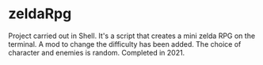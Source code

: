 # zeldaRpg
Project carried out in Shell. It's a script that creates a mini zelda RPG on the terminal.
A mod to change the difficulty has been added.
The choice of character and enemies is random.
Completed in 2021.
